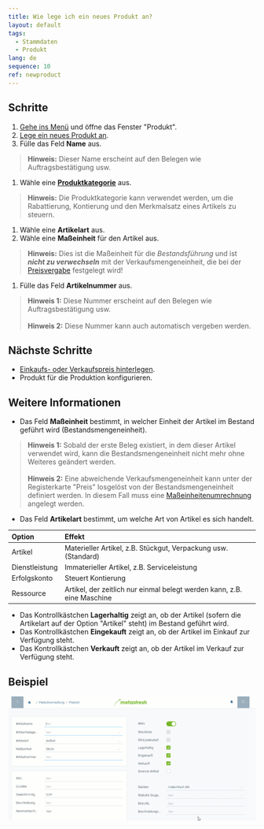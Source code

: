```yaml
---
title: Wie lege ich ein neues Produkt an?
layout: default
tags:
  - Stammdaten
  - Produkt
lang: de
sequence: 10
ref: newproduct
---
```


## Schritte
1. [Gehe ins Menü](Menu) und öffne das Fenster "Produkt".
1. [Lege ein neues Produkt an](Neuer_Datensatz_Fenster_Webui).
1. Fülle das Feld **Name** aus.
 >**Hinweis:** Dieser Name erscheint auf den Belegen wie Auftragsbestätigung usw.

1. Wähle eine [**Produktkategorie**](NeueProduktkategorie) aus.
 >**Hinweis:** Die Produktkategorie kann verwendet werden, um die Rabattierung, Kontierung und den Merkmalsatz eines Artikels zu steuern.

1. Wähle eine **Artikelart** aus.
1. Wähle eine **Maßeinheit** für den Artikel aus.
 >**Hinweis:** Dies ist die Maßeinheit für die *Bestandsführung* und ist ***nicht zu verwechseln*** mit der Verkaufsmengeneinheit, die bei der [Preisvergabe](ProduktPreis) festgelegt wird!

1. Fülle das Feld **Artikelnummer** aus.
 >**Hinweis 1:** Diese Nummer erscheint auf den Belegen wie Auftragsbestätigung usw.<br><br>
 >**Hinweis 2:** Diese Nummer kann auch automatisch vergeben werden.

## Nächste Schritte
- [Einkaufs- oder Verkaufspreis hinterlegen](ProduktPreis).
- Produkt für die Produktion konfigurieren.

## Weitere Informationen
- Das Feld **Maßeinheit** bestimmt, in welcher Einheit der Artikel im Bestand geführt wird (Bestandsmengeneinheit).
 >**Hinweis 1:** Sobald der erste Beleg existiert, in dem dieser Artikel verwendet wird, kann die Bestandsmengeneinheit nicht mehr ohne Weiteres geändert werden.<br><br>
 >**Hinweis 2:** Eine abweichende Verkaufsmengeneinheit kann unter der Registerkarte "Preis" losgelöst von der Bestandsmengeneinheit definiert werden. In diesem Fall muss eine [Maßeinheitenumrechnung](Masseinheiten_umrechnen) angelegt werden.

- Das Feld **Artikelart** bestimmt, um welche Art von Artikel es sich handelt.

| Option | Effekt |
| :--- | :--- |
| Artikel | Materieller Artikel, z.B. Stückgut, Verpackung usw. (Standard) |
| Dienstleistung | Immaterieller Artikel, z.B. Serviceleistung |
| Erfolgskonto | Steuert Kontierung |
| Ressource | Artikel, der zeitlich nur einmal belegt werden kann, z.B. eine Maschine |

- Das Kontrollkästchen **Lagerhaltig** zeigt an, ob der Artikel (sofern die Artikelart auf der Option "Artikel" steht) im Bestand geführt wird.
- Das Kontrollkästchen **Eingekauft** zeigt an, ob der Artikel im Einkauf zur Verfügung steht.
- Das Kontrollkästchen **Verkauft** zeigt an, ob der Artikel im Verkauf zur Verfügung steht.

## Beispiel
![](assets/neuesprodukt.gif)
